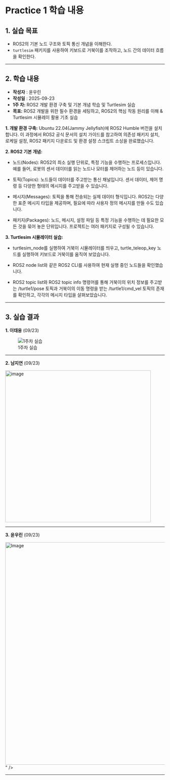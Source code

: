# Practice 1 학습 내용

## 1. 실습 목표
- ROS2의 기본 노드 구조와 토픽 통신 개념을 이해한다.
- `turtlesim` 패키지를 사용하여 키보드로 거북이를 조작하고, 노드 간의 데이터 흐름을 확인한다.

---
## 2. 학습 내용
  
- **작성자** : 윤우린
- **작성일** : 2025-09-23
- **1주 차:** ROS2 개발 환경 구축 및 기본 개념 학습 및 Turtlesim 실습
- **목표:** ROS2 개발을 위한 필수 환경을 세팅하고, ROS2의 핵심 작동 원리를 이해 & Turtlesim 시뮬레이 활용 기초 실습

**1. 개발 환경 구축:** Ubuntu 22.04(Jammy Jellyfish)에 ROS2 Humble  버전을 설치합니다. 이 과정에서 ROS2 공식 문서의 설치 가이드를 참고하여 의존성 패키지 설치, 로케일 설정, ROS2 패키지 다운로드 및 환경 설정 스크립트 소싱을 완료했습니다.

**2. ROS2 기본 개념:**
* 노드(Nodes): ROS2의 최소 실행 단위로, 특정 기능을 수행하는 프로세스입니다. 예를 들어, 로봇의 센서 데이터를 읽는 노드나 모터를 제어하는 노드 등이 있습니다.

* 토픽(Topics): 노드들이 데이터를 주고받는 통신 채널입니다. 센서 데이터, 제어 명령 등 다양한 형태의 메시지를 주고받을 수 있습니다.

* 메시지(Messages): 토픽을 통해 전송되는 실제 데이터 형식입니다. ROS2는 다양한 표준 메시지 타입을 제공하며, 필요에 따라 사용자 정의 메시지를 만들 수도 있습니다.

* 패키지(Packages): 노드, 메시지, 설정 파일 등 특정 기능을 수행하는 데 필요한 모든 것을 묶어 놓은 단위입니다. 프로젝트는 여러 패키지로 구성될 수 있습니다.
  
**3. Turtlesim 시뮬레이터 실습:**

* turtlesim_node를 실행하여 거북이 시뮬레이터를 띄우고, turtle_teleop_key 노드를 실행하여 키보드로 거북이를 움직여 보았습니다.

* ROS2 node list와 같은 ROS2 CLI를 사용하여 현재 실행 중인 노드들을 확인했습니다.

* ROS2 topic list와 ROS2 topic info 명령어를 통해 거북이의 위치 정보를 주고받는 /turtle1/pose 토픽과 거북이의 이동 명령을 받는 /turtle1/cmd_vel 토픽의 존재를 확인하고, 각각의 메시지 타입을 살펴보았습니다.

---
## 3. 실습 결과

  **1. 이태웅** (09/23)
<figure>
    <img src="https://i.esdrop.com/d/f/TofYJ3q0s2/dwU2Clnpeu.png" title="1주차 실습">    
    <figcaption>1주차 실습</figcaption>
</figure>

---
**2. 남지연** (09/23)

<img width="460" height="479" alt="image" src="https://github.com/user-attachments/assets/0cb5594b-7e10-4c9f-a008-9c11dfe75968" />

---
**3. 윤우린** (09/23)

<img width="717" height="702" alt="Image" src="https://github.com/user-attachments/assets/b3f0a9d3-1b9e-4654-9187-175b5f118bcb" />" />

---
